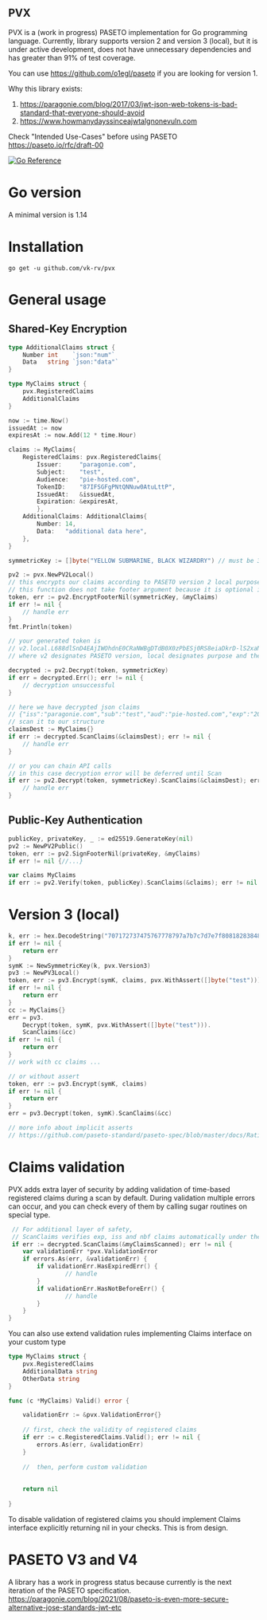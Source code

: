 ## PVX

PVX is a (work in progress) PASETO implementation for Go programming language.
Currently, library supports version 2 and version 3 (local), but it is under active development, does not have unnecessary dependencies and has greater than 91% of test coverage.

You can use https://github.com/o1egl/paseto if you are looking for version 1. 

Why this library exists:
1. https://paragonie.com/blog/2017/03/jwt-json-web-tokens-is-bad-standard-that-everyone-should-avoid 
2. https://www.howmanydayssinceajwtalgnonevuln.com

Check "Intended Use-Cases" before using PASETO 
https://paseto.io/rfc/draft-00 


[![Go Reference](https://pkg.go.dev/badge/github.com/vk-rv/pvx.svg)](https://pkg.go.dev/github.com/vk-rv/pvx)

# Go version
A minimal version is 1.14

# Installation 
```
go get -u github.com/vk-rv/pvx
```

# General usage

## Shared-Key Encryption
```go
type AdditionalClaims struct {
    Number int    `json:"num"`
    Data   string `json:"data"`
}

type MyClaims struct {
    pvx.RegisteredClaims
    AdditionalClaims
}

now := time.Now()
issuedAt := now
expiresAt := now.Add(12 * time.Hour)

claims := MyClaims{
    RegisteredClaims: pvx.RegisteredClaims{
        Issuer:     "paragonie.com", 
        Subject:    "test",
        Audience:   "pie-hosted.com",
        TokenID:    "87IFSGFgPNtQNNuw0AtuLttP",
        IssuedAt:   &issuedAt,
        Expiration: &expiresAt,
		}, 
    AdditionalClaims: AdditionalClaims{
        Number: 14, 
        Data:   "additional data here",
    },
}

symmetricKey := []byte("YELLOW SUBMARINE, BLACK WIZARDRY") // must be 32 bytes

pv2 := pvx.NewPV2Local()
// this encrypts our claims according to PASETO version 2 local purpose algorithm
// this function does not take footer argument because it is optional in PASETO
token, err := pv2.EncryptFooterNil(symmetricKey, &myClaims)
if err != nil { 
    // handle err
}
fmt.Println(token)

// your generated token is
// v2.local.L688dlSnD4EAjIWOhdnE0CRaNWBgDTdB0X0zPbESj0RS8eiaDkrD-lS2xaNMskbOK0rQyTtZCzkHEZB6sj7sGyjLUtI2TyCUFZim8LLK6TIRRN-yzgc6MQYYWtHPCrHgMnhX50yqhpvH0zA2zgwsLOfYpUrT_YrIaOKZRNg7PC7wH9sSOp7Prz2lM8-Xq2Jdc6bO6i_JBROh0l_jhnAoeQZn6OGjnWGKW5BDmBPmxNL80s87YLNOLYU-2IG7Y0FflKeYOqwIWSlEJaCZbA63D39K7rDppec6IXC_uYeFWrCaqGidqImhSVrTcscxI62aHHj5ohxtk_I6lrZHQQ
// where v2 designates PASETO version, local designates purpose and the last part is base64-encoded ciphertext among with nonce, so that nobody can't decrypt it without your key

decrypted := pv2.Decrypt(token, symmetricKey)
if err = decrypted.Err(); err != nil {
    // decryption unsuccessful
}

// here we have decrypted json claims
// {"iss":"paragonie.com","sub":"test","aud":"pie-hosted.com","exp":"2021-01-12T18:35:17.73122+03:00","iat":"2021-01-12T17:35:17.73122+03:00","jti":"87IFSGFgPNtQNNuw0AtuLttP","num":14,"data":"additional data here"}
// scan it to our structure
claimsDest := MyClaims{}
if err := decrypted.ScanClaims(&claimsDest); err != nil {
    // handle err
}

// or you can chain API calls
// in this case decryption error will be deferred until Scan
if err := pv2.Decrypt(token, symmetricKey).ScanClaims(&claimsDest); err != nil {
    // handle err 	
}
```

## Public-Key Authentication
```go
publicKey, privateKey, _ := ed25519.GenerateKey(nil)
pv2 := NewPV2Public()
token, err := pv2.SignFooterNil(privateKey, &myClaims)
if err != nil {//...}

var claims MyClaims 
if err := pv2.Verify(token, publicKey).ScanClaims(&claims); err != nil {//...}


```

# Version 3 (local)
```go
k, err := hex.DecodeString("707172737475767778797a7b7c7d7e7f808182838485868788898a8b8c8d8e8f")
if err != nil {
    return err 
}
symK := NewSymmetricKey(k, pvx.Version3)
pv3 := NewPV3Local()
token, err := pv3.Encrypt(symK, claims, pvx.WithAssert([]byte("test")))
if err != nil {
	return err
}
cc := MyClaims{}
err = pv3.
    Decrypt(token, symK, pvx.WithAssert([]byte("test"))).
    ScanClaims(&cc)
if err != nil {
    return err 
}
// work with cc claims ...

// or without assert
token, err := pv3.Encrypt(symK, claims)
if err != nil {
	return err
}
err = pv3.Decrypt(token, symK).ScanClaims(&cc)

// more info about implicit asserts
// https://github.com/paseto-standard/paseto-spec/blob/master/docs/Rationale-V3-V4.md#implicit-assertions-feature
```


# Claims validation 
PVX adds extra layer of security by adding validation of time-based registered claims during a scan by default.
During validation multiple errors can occur, and you can check every of them by calling sugar routines on special type.
```go
 // For additional layer of safety, 
 // ScanClaims verifies exp, iss and nbf claims automatically under the hood and you can check whether validation error occurred or not 
 if err := decrypted.ScanClaims(&myClaimsScanned); err != nil {
    var validationErr *pvx.ValidationError
    if errors.As(err, &validationErr) {
        if validationErr.HasExpiredErr() { 
                // handle 
		}
		if validationErr.HasNotBeforeErr() { 
                // handle 
		}
	}
}
```

You can also use extend validation rules implementing Claims interface on your custom type
```go
type MyClaims struct {
	pvx.RegisteredClaims
	AdditionalData string
	OtherData string 
} 

func (c *MyClaims) Valid() error {

	validationErr := &pvx.ValidationError{}
	
	// first, check the validity of registered claims
	if err := c.RegisteredClaims.Valid(); err != nil {
		errors.As(err, &validationErr)
	}
	
	//  then, perform custom validation
	
	
	return nil 
	
}

```

To disable validation of registered claims you should implement Claims interface explicitly returning nil in your checks.
This is from design. 

# PASETO V3 and V4
A library has a work in progress status because currently is the next iteration of the PASETO specification.
https://paragonie.com/blog/2021/08/paseto-is-even-more-secure-alternative-jose-standards-jwt-etc
